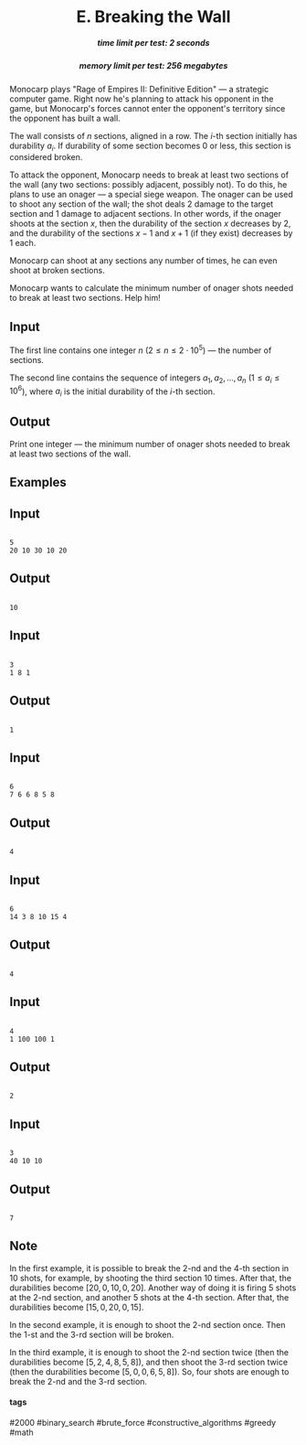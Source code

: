 <h1 style='text-align: center;'> E. Breaking the Wall</h1>

<h5 style='text-align: center;'>time limit per test: 2 seconds</h5>
<h5 style='text-align: center;'>memory limit per test: 256 megabytes</h5>

Monocarp plays "Rage of Empires II: Definitive Edition" — a strategic computer game. Right now he's planning to attack his opponent in the game, but Monocarp's forces cannot enter the opponent's territory since the opponent has built a wall.

The wall consists of $n$ sections, aligned in a row. The $i$-th section initially has durability $a_i$. If durability of some section becomes $0$ or less, this section is considered broken.

To attack the opponent, Monocarp needs to break at least two sections of the wall (any two sections: possibly adjacent, possibly not). To do this, he plans to use an onager — a special siege weapon. The onager can be used to shoot any section of the wall; the shot deals $2$ damage to the target section and $1$ damage to adjacent sections. In other words, if the onager shoots at the section $x$, then the durability of the section $x$ decreases by $2$, and the durability of the sections $x - 1$ and $x + 1$ (if they exist) decreases by $1$ each. 

Monocarp can shoot at any sections any number of times, he can even shoot at broken sections.

Monocarp wants to calculate the minimum number of onager shots needed to break at least two sections. Help him!

## Input

The first line contains one integer $n$ ($2 \le n \le 2 \cdot 10^5$) — the number of sections.

The second line contains the sequence of integers $a_1, a_2, \dots, a_n$ ($1 \le a_i \le 10^6$), where $a_i$ is the initial durability of the $i$-th section.

## Output

Print one integer — the minimum number of onager shots needed to break at least two sections of the wall.

## Examples

## Input


```

5
20 10 30 10 20

```
## Output


```

10

```
## Input


```

3
1 8 1

```
## Output


```

1

```
## Input


```

6
7 6 6 8 5 8

```
## Output


```

4

```
## Input


```

6
14 3 8 10 15 4

```
## Output


```

4

```
## Input


```

4
1 100 100 1

```
## Output


```

2

```
## Input


```

3
40 10 10

```
## Output


```

7

```
## Note

In the first example, it is possible to break the $2$-nd and the $4$-th section in $10$ shots, for example, by shooting the third section $10$ times. After that, the durabilities become $[20, 0, 10, 0, 20]$. Another way of doing it is firing $5$ shots at the $2$-nd section, and another $5$ shots at the $4$-th section. After that, the durabilities become $[15, 0, 20, 0, 15]$.

In the second example, it is enough to shoot the $2$-nd section once. Then the $1$-st and the $3$-rd section will be broken.

In the third example, it is enough to shoot the $2$-nd section twice (then the durabilities become $[5, 2, 4, 8, 5, 8]$), and then shoot the $3$-rd section twice (then the durabilities become $[5, 0, 0, 6, 5, 8]$). So, four shots are enough to break the $2$-nd and the $3$-rd section.



#### tags 

#2000 #binary_search #brute_force #constructive_algorithms #greedy #math 